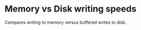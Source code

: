 Memory vs Disk writing speeds
============================

Compares writing to memory versus buffered writes to disk.
